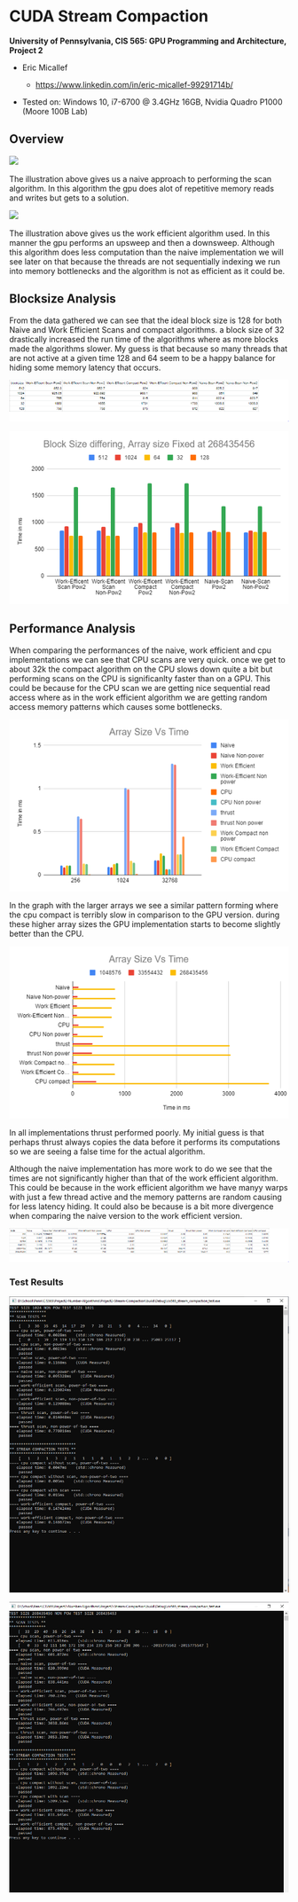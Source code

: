CUDA Stream Compaction
======================

**University of Pennsylvania, CIS 565: GPU Programming and Architecture, Project 2**

* Eric Micallef
  * https://www.linkedin.com/in/eric-micallef-99291714b/
  
* Tested on: Windows 10, i7-6700 @ 3.4GHz 16GB, Nvidia Quadro P1000 (Moore 100B Lab)


## Overview

![](img/figure-39-2.PNG)

The illustration above gives us a naive approach to performing the scan algorithm. In this algorithm the gpu does alot of repetitive memory reads and writes but gets to a solution. 

![](img/figure-39-4.PNG)

The illustration above gives us the work efficient algorithm used. In this manner the gpu performs an upsweep and then a downsweep. 
Although this algorithm does less computation than the naive implementation we will see later on that because the threads are not sequentially indexing we run into memory bottlenecks and the algorithm is not as efficient as it could be.

## Blocksize Analysis

From the data gathered we can see that the ideal block size is 128 for both Naive and Work Efficient Scans and compact algorithms.
a block size of 32 drastically increased the run time of the algorithms where as more blocks made the algorithms slower. My guess is that because so many threads that are not active at a given time 128 and 64 seem to be a happy balance for hiding some memory latency that occurs.

![](img/differingblocksraw.PNG)

![](img/differingblocks.PNG)

## Performance Analysis

When comparing the performances of the naive, work efficient and cpu implementations we can see that CPU scans are very quick. once we get to about 32k the compact algorithm on the CPU slows down quite a bit but performing scans on the CPU is significanlty faster than on a GPU. This could be because for the CPU scan we are getting nice sequential read access where as in the work efficient algorithm we are getting random access memory patterns which causes some bottlenecks. 

![](img/smaller_graph.PNG)

In the graph with the larger arrays we see a similar pattern forming where the cpu compact is terribly slow in comparison to the GPU version. during these higher array sizes the GPU implementation starts to become slightly better than the CPU.

![](img/larger_graph.PNG)

In all implementations thrust performed poorly. My initial guess is that perhaps thrust always copies the data before it performs its computations so we are seeing a false time for the actual algorithm.

Although the naive implementation has more work to do we see that the times are not significantly higher than that of the work efficient algorithm. This could be because in the work efficient algorithm we have manyy warps with just a few thread active and the memory patterns are random causing for less latency hiding. It could also be because is a bit more divergence when comparing the naive version to the work efficient version.

![](img/graph_raw.PNG)
### Test Results

![](img/moderate_test_result.PNG)

![](img/large_test_result.PNG)
